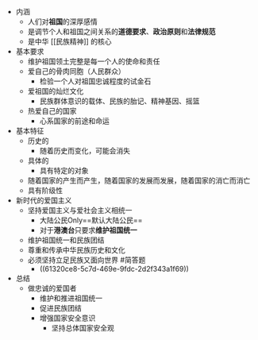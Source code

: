 - 内涵
	- 人们对**祖国**的深厚感情
	- 是调节个人和祖国之间关系的**道德要求**、**政治原则**和**法律规范**
	- 是中华 [[民族精神]] 的核心
- 基本要求
	- 维护祖国领土完整是每一个人的使命和责任
	- 爱自己的骨肉同胞（人民群众）
		- 检验一个人对祖国忠诚程度的试金石
	- 爱祖国的灿烂文化
		- 民族群体意识的载体、民族的胎记、精神基因、摇篮
	- 热爱自己的国家
		- 心系国家的前途和命运
- 基本特征
	- 历史的
		- 随着历史而变化，可能会消失
	- 具体的
		- 具有特定的对象
	- 随着国家的产生而产生，随着国家的发展而发展，随着国家的消亡而消亡
	- 具有阶级性
- 新时代的爱国主义
	- 坚持爱国主义与爱社会主义相统一
		- 大陆公民Only==默认大陆公民==
		- 对于**港澳台**只要求**维护祖国统一**
	- 维护祖国统一和民族团结
	- 尊重和传承中华民族历史和文化
	- 必须坚持立足民族又面向世界 #简答题
		- ((61320ce8-5c7d-469e-9fdc-2d2f343a1f69))
- 总结
	- 做忠诚的爱国者
		- 维护和推进祖国统一
		- 促进民族团结
		- 增强国家安全意识
			- 坚持总体国家安全观